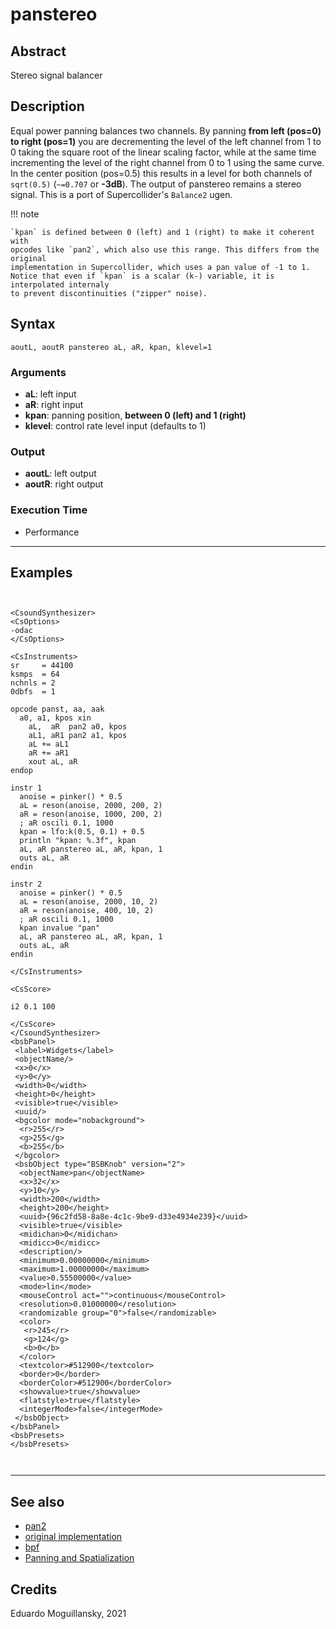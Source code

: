 # panstereo

## Abstract

Stereo signal balancer 


## Description

Equal power panning balances two channels. By panning **from left
(pos=0) to right (pos=1)** you are decrementing the level of the left
channel from 1 to 0 taking the square root of the linear scaling
factor, while at the same time incrementing the level of the right
channel from 0 to 1 using the same curve. In the center position
(pos=0.5) this results in a level for both channels of `sqrt(0.5)` (`~=0.707`
or **-3dB**). The output of panstereo remains a stereo signal. This is a 
port of Supercollider's `Balance2` ugen.

!!! note

    `kpan` is defined between 0 (left) and 1 (right) to make it coherent with
    opcodes like `pan2`, which also use this range. This differs from the original
    implementation in Supercollider, which uses a pan value of -1 to 1.
    Notice that even if `kpan` is a scalar (k-) variable, it is interpolated internaly
    to prevent discontinuities ("zipper" noise).

## Syntax

```csound
aoutL, aoutR panstereo aL, aR, kpan, klevel=1
```

### Arguments

* **aL**: left input 
* **aR**: right input
* **kpan**: panning position, **between 0 (left) and 1 (right)**
* **klevel**: control rate level input (defaults to 1)

### Output

* **aoutL**: left output
* **aoutR**: right output

### Execution Time

* Performance

-----------------

## Examples

```csound


<CsoundSynthesizer>
<CsOptions>
-odac              
</CsOptions>

<CsInstruments>
sr     = 44100
ksmps  = 64
nchnls = 2
0dbfs  = 1

opcode panst, aa, aak
  a0, a1, kpos xin
    aL,  aR  pan2 a0, kpos
    aL1, aR1 pan2 a1, kpos
    aL += aL1
    aR += aR1
    xout aL, aR
endop

instr 1
  anoise = pinker() * 0.5
  aL = reson(anoise, 2000, 200, 2)
  aR = reson(anoise, 1000, 200, 2)
  ; aR oscili 0.1, 1000
  kpan = lfo:k(0.5, 0.1) + 0.5
  println "kpan: %.3f", kpan
  aL, aR panstereo aL, aR, kpan, 1
  outs aL, aR
endin

instr 2
  anoise = pinker() * 0.5
  aL = reson(anoise, 2000, 10, 2)
  aR = reson(anoise, 400, 10, 2)
  ; aR oscili 0.1, 1000
  kpan invalue "pan"
  aL, aR panstereo aL, aR, kpan, 1
  outs aL, aR
endin

</CsInstruments>

<CsScore>

i2 0.1 100

</CsScore>
</CsoundSynthesizer>
<bsbPanel>
 <label>Widgets</label>
 <objectName/>
 <x>0</x>
 <y>0</y>
 <width>0</width>
 <height>0</height>
 <visible>true</visible>
 <uuid/>
 <bgcolor mode="nobackground">
  <r>255</r>
  <g>255</g>
  <b>255</b>
 </bgcolor>
 <bsbObject type="BSBKnob" version="2">
  <objectName>pan</objectName>
  <x>32</x>
  <y>10</y>
  <width>200</width>
  <height>200</height>
  <uuid>{96c2fd58-8a8e-4c1c-9be9-d33e4934e239}</uuid>
  <visible>true</visible>
  <midichan>0</midichan>
  <midicc>0</midicc>
  <description/>
  <minimum>0.00000000</minimum>
  <maximum>1.00000000</maximum>
  <value>0.55500000</value>
  <mode>lin</mode>
  <mouseControl act="">continuous</mouseControl>
  <resolution>0.01000000</resolution>
  <randomizable group="0">false</randomizable>
  <color>
   <r>245</r>
   <g>124</g>
   <b>0</b>
  </color>
  <textcolor>#512900</textcolor>
  <border>0</border>
  <borderColor>#512900</borderColor>
  <showvalue>true</showvalue>
  <flatstyle>true</flatstyle>
  <integerMode>false</integerMode>
 </bsbObject>
</bsbPanel>
<bsbPresets>
</bsbPresets>



```

------------------

## See also

* [pan2](https://csound.com/docs/manual/pan2.html)
* [original implementation](https://doc.sccode.org/Classes/Balance2.html)
* [bpf](https://csound.com/docs/manual/bpf.html)
* [Panning and Spatialization](http://write.flossmanuals.net/csound/b-panning-and-spatialization/)

## Credits

Eduardo Moguillansky, 2021
